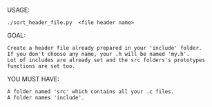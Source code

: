 USAGE:

    ./sort_header_file.py  <file header name>

GOAL:

    Create a header file already prepared in your 'include' folder.
    If you don't choose any name, your .h will be named 'my.h'.
    Lot of includes are already set and the src folders's prototypes functions are set too.

YOU MUST HAVE:

    A folder named 'src' which contains all your .c files.
    A folder names 'include'.
